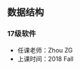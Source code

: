 <!--
 * @Author: Lili Liang
 * @Date: 2021-03-12 12:36:57
 * @LastEditors: Lili Liang
 * @LastEditTime: 2024-03-31 23:33:43
 * @Description: Please set description
-->
## 数据结构
### 17级软件
- 任课老师：Zhou ZG
- 上课时间：2018 Fall